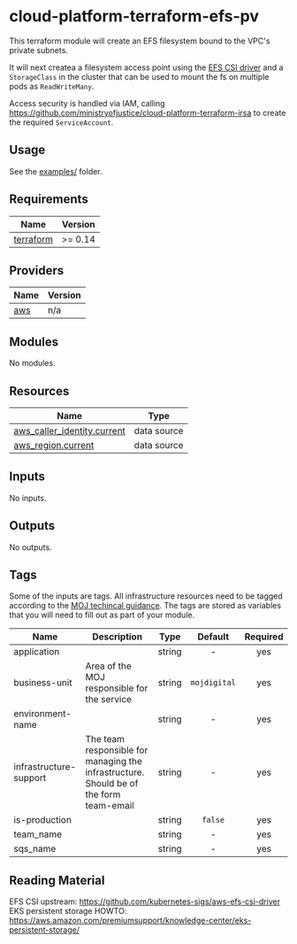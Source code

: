 # cloud-platform-terraform-efs-pv

This terraform module will create an EFS filesystem bound to the VPC's private subnets.

It will next createa a filesystem access point using the [EFS CSI driver](https://github.com/ministryofjustice/cloud-platform-terraform-efs-csi) and a `StorageClass` in the cluster that can be used to mount the fs on multiple pods as `ReadWriteMany`.

Access security is handled via IAM, calling https://github.com/ministryofjustice/cloud-platform-terraform-irsa to create the required `ServiceAccount`.

## Usage

See the [examples/](examples/) folder.

<!--- BEGIN_TF_DOCS --->
## Requirements

| Name | Version |
|------|---------|
| <a name="requirement_terraform"></a> [terraform](#requirement\_terraform) | >= 0.14 |

## Providers

| Name | Version |
|------|---------|
| <a name="provider_aws"></a> [aws](#provider\_aws) | n/a |

## Modules

No modules.

## Resources

| Name | Type |
|------|------|
| [aws_caller_identity.current](https://registry.terraform.io/providers/hashicorp/aws/latest/docs/data-sources/caller_identity) | data source |
| [aws_region.current](https://registry.terraform.io/providers/hashicorp/aws/latest/docs/data-sources/region) | data source |

## Inputs

No inputs.

## Outputs

No outputs.

<!--- END_TF_DOCS --->

## Tags

Some of the inputs are tags. All infrastructure resources need to be tagged according to the [MOJ techincal guidance](https://ministryofjustice.github.io/technical-guidance/standards/documenting-infrastructure-owners/#documenting-owners-of-infrastructure). The tags are stored as variables that you will need to fill out as part of your module.

| Name | Description | Type | Default | Required |
|------|-------------|:----:|:-----:|:-----:|
| application |  | string | - | yes |
| business-unit | Area of the MOJ responsible for the service | string | `mojdigital` | yes |
| environment-name |  | string | - | yes |
| infrastructure-support | The team responsible for managing the infrastructure. Should be of the form team-email | string | - | yes |
| is-production |  | string | `false` | yes |
| team_name |  | string | - | yes |
| sqs_name |  | string | - | yes |

## Reading Material

EFS CSI upstream: https://github.com/kubernetes-sigs/aws-efs-csi-driver
EKS persistent storage HOWTO: https://aws.amazon.com/premiumsupport/knowledge-center/eks-persistent-storage/
